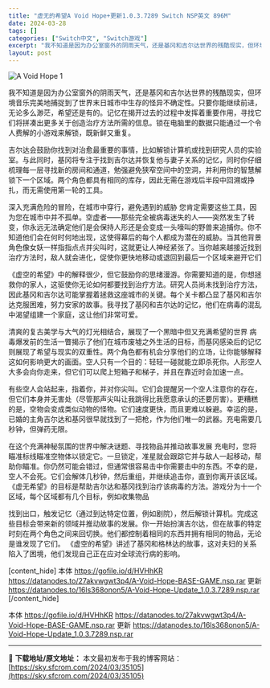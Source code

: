 ```yaml
---
title: "虚无的希望A Void Hope+更新1.0.3.7289 Switch NSP英文 896M"
date: 2024-03-28
tags: []
categories: ["Switch中文", "Switch游戏"]
excerpt: "我不知道是因为办公室窗外的阴雨天气，还是基冈和吉尔达世界的残酷现实，但环境音乐完美地捕捉到了世界末日城市中生存的怪异不确定性。只要你能继续前进，无论多么渺茫，希望还是有的。记忆在揭开过去的过程中发挥着重要作用，寻找它们将拼凑出更多关于创造治疗方法所需的信息。锁在电脑里的数据只能通过一个令人费解的小游&hellip;"
layout: post
---
```


<img class="aligncenter" src="https://sky.sfcrom.com/wp-content/uploads/2024/03/20240329081151-f18d6.jpeg" alt="A Void Hope 1" />

我不知道是因为办公室窗外的阴雨天气，还是基冈和吉尔达世界的残酷现实，但环境音乐完美地捕捉到了世界末日城市中生存的怪异不确定性。只要你能继续前进，无论多么渺茫，希望还是有的。记忆在揭开过去的过程中发挥着重要作用，寻找它们将拼凑出更多关于创造治疗方法所需的信息。锁在电脑里的数据只能通过一个令人费解的小游戏来解锁，既新鲜又重复。

吉尔达会鼓励你找到对治愈最重要的事情，比如解锁计算机或找到研究人员的实验室。与此同时，基冈将专注于找到吉尔达并恢复他与妻子关系的记忆，同时你仔细梳理每一层寻找新的房间和通道，勉强避免狭窄空间中的空洞，并利用你的智慧解锁下一个区域。两个角色都具有相同的库存，因此无需在游戏后半段中回溯或挣扎，而无需使用第一轮的工具。

深入充满危险的冒险，在城市中穿行，避免遇到的威胁
您肯定需要这些工具，因为您在城市中并不孤单。空虚者——那些完全被病毒迷失的人——突然发生了转变，你永远无法确定他们是会保持人形还是会变成一头嚎叫的野兽来追捕你。你不知道他们会在何时何地出现，这使得幕后的每个人都成为潜在的威胁。当其他背景角色像女妖一样指指点点并尖叫时，这就更让人神经紧张了。当你越来越接近找到治疗方法时，敌人就会进化，促使你更快地移动或退回到最后一个区域来避开它们

《虚空的希望》中的解释很少，但它鼓励你的思绪漫游。你需要知道的是，你想拯救你的家人，这驱使你无论如何都要找到治疗方法。研究人员尚未找到治疗方法，因此基冈和吉尔达可能掌握着拯救这座城市的关键。每个关卡都凸显了基冈和吉尔达克服困难，努力安家的故事。我寻找了基冈和吉尔达的记忆，他们在病毒的混乱中渴望组建一个家庭，这让他们非常可爱。

清爽的复古美学与大气的灯光相结合，展现了一个黑暗中但又充满希望的世界
病毒爆发前的生活一瞥揭示了他们在城市废墟之外生活的目标，而基冈感染后的记忆则展现了希望与现实的双重性。两个角色都有机会分享他们的立场，让你能够解释这如何影响更大的画面。空人只有一个目的：轻轻一碰就能立即杀死你。人形空人大多会向你走来，但它们可以爬上短箱子和梯子，并且在靠近时会加速一点。

有些空人会站起来，指着你，并对你尖叫。它们会提醒另一个空人注意你的存在，但它们本身并无害处（尽管那声尖叫让我跳得比我愿意承认的还要厉害）。更糟糕的是，空物会变成类似动物的怪物。它们速度更快，而且更难以躲避。幸运的是，已婚的主角吉尔达和基冈很早就找到了一把枪，作为他们唯一的武器。充电需要几秒钟，但弹药无限。

在这个充满神秘氛围的世界中解决谜题、寻找物品并推动故事发展
充电时，您将瞄准标线瞄准空物体以锁定它。一旦锁定，准星就会跟踪它并与敌人一起移动，帮助你瞄准。你仍然可能会错过，但通常很容易击中你需要击中的东西。不幸的是，空人不会死。它们会解体几秒钟，然后重组，并继续追击你，直到你离开该区域。 《虚无希望》的目标是帮助吉尔达和基冈找到治疗该病毒的方法。游戏分为十一个区域，每个区域都有几个目标，例如收集物品

找到出口，触发记忆（通过到达特定位置，例如剧院），然后解锁计算机。完成这些目标会带来新的领域并推动故事的发展。你一开始扮演吉尔达，但在故事的特定时刻在两个角色之间来回切换。他们都控制着相同的东西并拥有相同的物品，无论是谁发现了它们。 《虚空的希望》讲述了基冈和格林达的故事，这对夫妇的关系陷入了困境，他们发现自己正在应对全球流行病的影响。

[content_hide]
本体
https://gofile.io/d/HVHhKR
https://datanodes.to/27akvwgwt3p4/A-Void-Hope-BASE-GAME.nsp.rar
更新
https://datanodes.to/16ls368onon5/A-Void-Hope-Update_1.0.3.7289.nsp.rar
[/content_hide]

<!--wechatfans start-->
本体
https://gofile.io/d/HVHhKR
https://datanodes.to/27akvwgwt3p4/A-Void-Hope-BASE-GAME.nsp.rar
更新
https://datanodes.to/16ls368onon5/A-Void-Hope-Update_1.0.3.7289.nsp.rar
<!--wechatfans end-->

---
📖 **下载地址/原文地址：** 本文最初发布于我的博客网站：[https://sky.sfcrom.com/2024/03/35105](https://sky.sfcrom.com/2024/03/35105)
